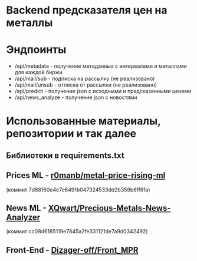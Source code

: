 # Backend предсказателя цен на металлы

# Эндпоинты

- /api/metadata - получение метаданных с интервалами и металлами для каждой биржи
- /api/mail/sub - подписка на рассылку (не реализовано)
- /api/mail/unsub - отписка от рассылки (не реализовано)
- /api/predict - получение json с исходными и предсказанными ценами
- /api/news_analyze - получение json с новостями

# Использованные материалы, репозитории и так далее

## Библиотеки в requirements.txt

## Prices ML - [r0manb/metal-price-rising-ml](https://github.com/r0manb/metal-price-rising-ml/tree/7d88160e4e7e6491b047324533dd2b359b8ff6fa) 
(коммит 7d88160e4e7e6491b047324533dd2b359b8ff6fa)

## News ML - [XQwart/Precious-Metals-News-Analyzer](https://github.com/XQwart/Precious-Metals-News-Analyzer/tree/cc08d6185119e7845a2fe331121de7a9d0342492)
(коммит cc08d6185119e7845a2fe331121de7a9d0342492)

## Front-End - [Dizager-off/Front_MPR](https://github.com/Dizager-off/Front_MPR)
